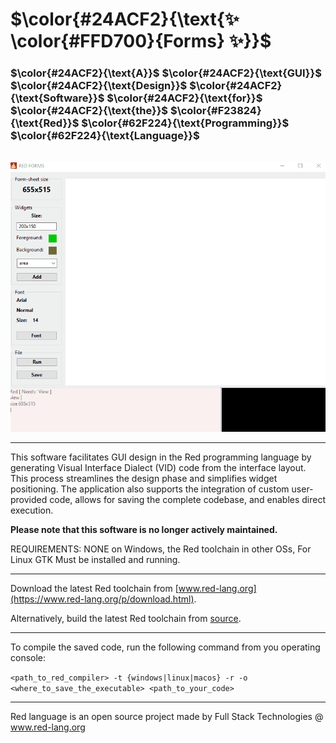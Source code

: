 # $\color{#24ACF2}{\text{✨ \color{#FFD700}{Forms} ✨}}$

### $\color{#24ACF2}{\text{A}}$ $\color{#24ACF2}{\text{GUI}}$ $\color{#24ACF2}{\text{Design}}$ $\color{#24ACF2}{\text{Software}}$ $\color{#24ACF2}{\text{for}}$ $\color{#24ACF2}{\text{the}}$ $\color{#F23824}{\text{Red}}$ $\color{#62F224}{\text{Programming}}$ $\color{#62F224}{\text{Language}}$

<br/>

<div align="center" width="100%">
    <img src="forms_demo.gif" alt="Forms demonstration">
</div>

---

This software facilitates GUI design in the Red programming language by generating Visual Interface Dialect (VID) code from the interface layout.
This process streamlines the design phase and simplifies widget positioning.
The application also supports the integration of custom user-provided code, allows for saving the complete codebase, and enables direct execution.

**Please note that this software is no longer actively maintained.**

REQUIREMENTS: NONE on Windows, the Red toolchain in other OSs, For Linux GTK Must be installed and running.

---

Download the latest Red toolchain from [www.red-lang.org](https://www.red-lang.org/p/download.html).

Alternatively, build the latest Red toolchain from [source](https://github.com/red/red/releases/latest).

---

To compile the saved code, run the following command from you operating console:

`<path_to_red_compiler> -t {windows|linux|macos} -r -o <where_to_save_the_executable> <path_to_your_code>`

---

Red language is an open source project made by Full Stack Technologies @ www.red-lang.org
